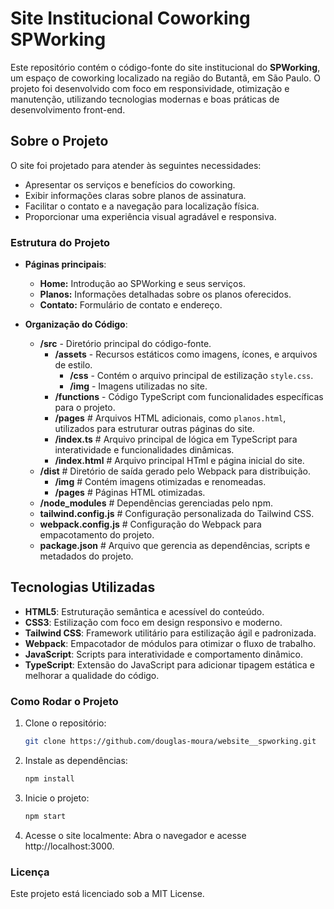 # Site Institucional Coworking SPWorking

Este repositório contém o código-fonte do site institucional do **SPWorking**, um espaço de coworking localizado na região do Butantã, em São Paulo. O projeto foi desenvolvido com foco em responsividade, otimização e manutenção, utilizando tecnologias modernas e boas práticas de desenvolvimento front-end.

## Sobre o Projeto

O site foi projetado para atender às seguintes necessidades:
- Apresentar os serviços e benefícios do coworking.
- Exibir informações claras sobre planos de assinatura.
- Facilitar o contato e a navegação para localização física.
- Proporcionar uma experiência visual agradável e responsiva.

### Estrutura do Projeto

- **Páginas principais**: 
  - **Home:** Introdução ao SPWorking e seus serviços.
  - **Planos:** Informações detalhadas sobre os planos oferecidos.
  - **Contato:** Formulário de contato e endereço.
    
- **Organização do Código**:
  - **/src**                - Diretório principal do código-fonte.                                                                    
    - **/assets**           - Recursos estáticos como imagens, ícones, e arquivos de estilo.                                          
      - **/css**            - Contém o arquivo principal de estilização `style.css`.                                                     
      - **/img**            - Imagens utilizadas no site.
    - **/functions**        - Código TypeScript com funcionalidades específicas para o projeto.
    - **/pages**            # Arquivos HTML adicionais, como `planos.html`, utilizados para estruturar outras páginas do site.
    - **/index.ts**         # Arquivo principal de lógica em TypeScript para interatividade e funcionalidades dinâmicas.
    - **/index.html**       # Arquivo principal HTml e página inicial do site.                                                        
  - **/dist**               # Diretório de saída gerado pelo Webpack para distribuição.
    - **/img**              # Contém imagens otimizadas e renomeadas.
    - **/pages**            # Páginas HTML otimizadas.                                                                                
  - **/node_modules**       # Dependências gerenciadas pelo npm.                                                                           
  - **tailwind.config.js**  # Configuração personalizada do Tailwind CSS.                                                             
  - **webpack.config.js**   # Configuração do Webpack para empacotamento do projeto.                                                  
  - **package.json**        # Arquivo que gerencia as dependências, scripts e metadados do projeto.                                   

## Tecnologias Utilizadas

- **HTML5**: Estruturação semântica e acessível do conteúdo.
- **CSS3**: Estilização com foco em design responsivo e moderno.
- **Tailwind CSS**: Framework utilitário para estilização ágil e padronizada.
- **Webpack**: Empacotador de módulos para otimizar o fluxo de trabalho.
- **JavaScript**: Scripts para interatividade e comportamento dinâmico.
- **TypeScript**: Extensão do JavaScript para adicionar tipagem estática e melhorar a qualidade do código. 

### Como Rodar o Projeto

1. Clone o repositório:
   
   ```bash
   git clone https://github.com/douglas-moura/website__spworking.git
   ```

2. Instale as dependências:

   ```bash
   npm install
   ```

3. Inicie o projeto:

   ```bash
   npm start
   ```

4. Acesse o site localmente: Abra o navegador e acesse http://localhost:3000.

### Licença

Este projeto está licenciado sob a MIT License.
